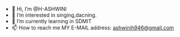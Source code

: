 - 👋 Hi, I’m @H-ASHWINI
- 👀 I’m interested in singing,dacning.
- 🌱 I’m currently learning in SDMIT
- 📫 How to reach me MY E-MAIL address: ashwinih946@gmail.com

<!---
H-ASHWINI/H-ASHWINI is a ✨ special ✨ repository because its `README.md` (this file) appears on your GitHub profile.
You can click the Preview link to take a look at your changes.
--->
